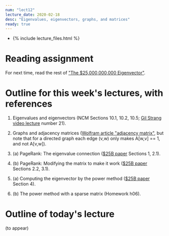 ```yaml
---
num: "lect12"
lecture_date: 2020-02-18
desc: "Eigenvalues, eigenvectors, graphs, and matrices"
ready: true
---
```


* {% include lecture_files.html %}

# Reading assignment

For next time, read the rest of ["The $25,000,000,000 Eigenvector"](https://github.com/ucsb-cs111/w19-lecture-files/blob/master/02.11/25_Billion_Eigenvector_Original.pdf).


# Outline for this week's lectures, with references

1. Eigenvalues and eigenvectors (NCM Sections 10.1, 10.2, 10.5; [Gil Strang video lecture](https://ocw.mit.edu/courses/mathematics/18-06-linear-algebra-spring-2010/video-lectures/) number 21).

2. Graphs and adjacency matrices ([Wolfram article "adjacency matrix"](http://mathworld.wolfram.com/AdjacencyMatrix.html), but note that for a directed graph each edge (v,w) only makes A[w,v] == 1, and not A[v,w]).

3. (a) PageRank: The eigenvalue connection ([$25B paper](https://github.com/ucsb-cs111/w19-lecture-files/blob/master/02.11/25_Billion_Eigenvector_Original.pdf) Sections 1, 2.1).

3. (b) PageRank: Modifying the matrix to make it work ([$25B paper](https://github.com/ucsb-cs111/w19-lecture-files/blob/master/02.11/25_Billion_Eigenvector_Original.pdf) Sections 2.2, 3.1).

4. (a) Computing the eigenvector by the power method ([$25B paper](https://github.com/ucsb-cs111/w19-lecture-files/blob/master/02.11/25_Billion_Eigenvector_Original.pdf) Section 4).

4. (b) The power method with a sparse matrix (Homework h06).



# Outline of today's lecture

(to appear)

